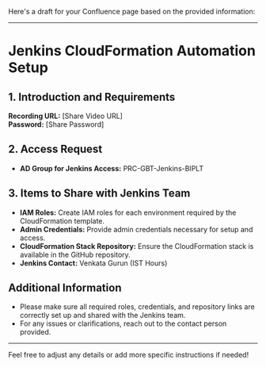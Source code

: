Here's a draft for your Confluence page based on the provided information:

---

# Jenkins CloudFormation Automation Setup

## 1. Introduction and Requirements

**Recording URL:** [Share Video URL]  
**Password:** [Share Password]

## 2. Access Request

- **AD Group for Jenkins Access:** PRC-GBT-Jenkins-BIPLT

## 3. Items to Share with Jenkins Team

- **IAM Roles:** Create IAM roles for each environment required by the CloudFormation template.
- **Admin Credentials:** Provide admin credentials necessary for setup and access.
- **CloudFormation Stack Repository:** Ensure the CloudFormation stack is available in the GitHub repository.
- **Jenkins Contact:** Venkata Gurun (IST Hours)

## Additional Information

- Please make sure all required roles, credentials, and repository links are correctly set up and shared with the Jenkins team.
- For any issues or clarifications, reach out to the contact person provided.

---

Feel free to adjust any details or add more specific instructions if needed!
